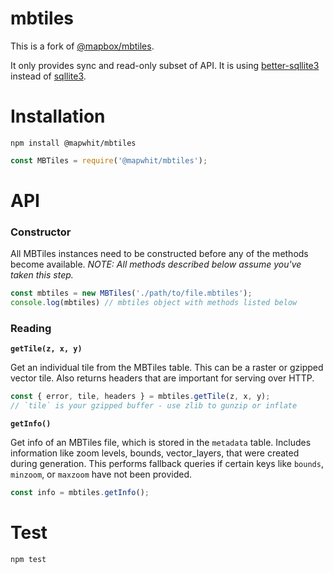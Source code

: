 # mbtiles

This is a fork of [@mapbox/mbtiles].

It only provides sync and read-only subset of API.
It is using [better-sqllite3] instead of [sqllite3].

# Installation

```
npm install @mapwhit/mbtiles
```

```javascript
const MBTiles = require('@mapwhit/mbtiles');
```

# API

### Constructor

All MBTiles instances need to be constructed before any of the methods become available. *NOTE: All methods described below assume you've taken this step.*

```javascript
const mbtiles = new MBTiles('./path/to/file.mbtiles');
console.log(mbtiles) // mbtiles object with methods listed below
```

### Reading

**`getTile(z, x, y)`**

Get an individual tile from the MBTiles table. This can be a raster or gzipped vector tile. Also returns headers that are important for serving over HTTP.

```javascript
const { error, tile, headers } = mbtiles.getTile(z, x, y);
// `tile` is your gzipped buffer - use zlib to gunzip or inflate
```

**`getInfo()`**

Get info of an MBTiles file, which is stored in the `metadata` table. Includes information like zoom levels, bounds, vector_layers, that were created during generation. This performs fallback queries if certain keys like `bounds`, `minzoom`, or `maxzoom` have not been provided.

```javascript
const info = mbtiles.getInfo();
```

# Test

```
npm test
```

[@mapbox/mbtiles]: https://github.com/mapbox/node-mbtiles
[better-sqllite3]: http://github.com/JoshuaWise/better-sqlite3
[sqllite3]: https://github.com/mapbox/node-sqlite3

